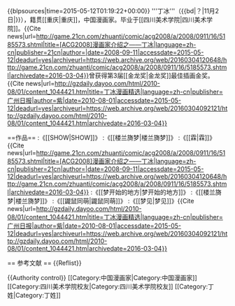 {{blpsources|time=2015-05-12T01:19:22+00:00}}
'''丁冰'''（{{bd|？|11月2日|}}），籍贯[[重庆|重庆]]，中国漫画家。毕业于[[四川美术学院|四川美术学院]]。<ref>{{Cite news|url=http://game.21cn.com/zhuanti/comic/acg2008/a/2008/0911/16/5185573.shtml|title=[ACG2008]漫画家介绍之——丁冰|language=zh-cn|publisher=21cn|author=|date=2008-09-11|accessdate=2015-05-12|deadurl=yes|archiveurl=https://web.archive.org/web/20160304120648/http://game.21cn.com/zhuanti/comic/acg2008/a/2008/0911/16/5185573.shtml|archivedate=2016-03-04}}</ref>曾获得第3届[[金龙奖|金龙奖]]最佳插画金奖。<ref>{{Cite news|url=http://gzdaily.dayoo.com/html/2010-08/01/content_1044421.htm|title=丁冰漫画精选|language=zh-cn|publisher=广州日报|author=紫|date=2010-08-01|accessdate=2015-05-12|deadurl=yes|archiveurl=https://web.archive.org/web/20160304092121/http://gzdaily.dayoo.com/html/2010-08/01/content_1044421.htm|archivedate=2016-03-04}}</ref>

==作品==
:《[[SHOW|SHOW]]》
:《[[楼兰旖梦|楼兰旖梦]]》
:《[[霖|霖]]》<ref>{{Cite news|url=http://game.21cn.com/zhuanti/comic/acg2008/a/2008/0911/16/5185573.shtml|title=[ACG2008]漫画家介绍之——丁冰|language=zh-cn|publisher=21cn|author=|date=2008-09-11|accessdate=2015-05-12|deadurl=yes|archiveurl=https://web.archive.org/web/20160304120648/http://game.21cn.com/zhuanti/comic/acg2008/a/2008/0911/16/5185573.shtml|archivedate=2016-03-04}}</ref> 
:《[[梦开始的地方|梦开始的地方]]》
:《[[楼兰旖梦|楼兰旖梦]]》
:《[[鼹鼠同萌|鼹鼠同萌]]》
:《[[梦见|梦见]]》<ref>{{Cite news|url=http://gzdaily.dayoo.com/html/2010-08/01/content_1044421.htm|title=丁冰漫画精选|language=zh-cn|publisher=广州日报|author=紫|date=2010-08-01|accessdate=2015-05-12|deadurl=yes|archiveurl=https://web.archive.org/web/20160304092121/http://gzdaily.dayoo.com/html/2010-08/01/content_1044421.htm|archivedate=2016-03-04}}</ref>

== 参考文献 ==
{{Reflist}}

{{Authority control}}
[[Category:中国漫画家|Category:中国漫画家]]
[[Category:四川美术学院校友|Category:四川美术学院校友]]
[[Category:丁姓|Category:丁姓]]